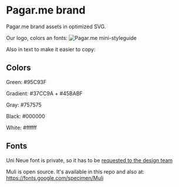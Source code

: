 # Pagar.me brand

Pagar.me brand assets in optimized SVG.

Our logo, colors an fonts:
	![Pagar.me mini-styleguide](https://raw.githubusercontent.com/pagarme/brand/master/Pagar.me%20mini%20styleguide.jpg)
  
  Also in text to make it easier to copy:
  
  ## Colors
  Green: #95C93F
  
  Gradient: #37CC9A + #45BABF
  
  Gray: #757575
  
  Black: #000000
  
  White: #ffffff
  
  ## Fonts
  Uni Neue font is private, so it has to be [requested to the design team](https://github.com/pagarme/design)
  
  Muli is open source. It's available in this repo and also at: https://fonts.google.com/specimen/Muli
